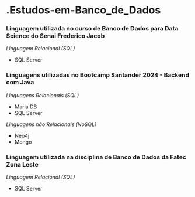 # .Estudos-em-Banco_de_Dados

### Linguagem utilizada no curso de Banco de Dados para Data Science do Senai Frederico Jacob 
*Linguagem Relacional (SQL)*
- SQL Server

### Linguagens utilizadas no Bootcamp Santander 2024 - Backend com Java
*Linguagens Relacionais (SQL)*
- Maria DB
- SQL Server

*Linguagens não Relacionais (NoSQL)*
- Neo4j
- Mongo

### Linguagem utilizada na disciplina de Banco de Dados da Fatec Zona Leste
*Linguagem Relacional (SQL)*
- SQL Server
